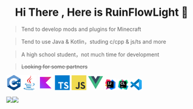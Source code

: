 <h1 align="center">Hi There , Here is RuinFlowLight 👋</h1>

   > Tend to develop mods and plugins for Minecraft<br>
   
   > Tend to use Java & Kotlin，studing c/cpp & js/ts and more<br>
   
   > A high school student，not much time for development<br>

   > ~~Looking for some partners~~ <br>

<img src="https://github.com/devicons/devicon/blob/master/icons/cplusplus/cplusplus-original.svg" title="Cpp" alt="Cpp" width="40" height="40"/><img src="https://github.com/devicons/devicon/blob/master/icons/java/java-original.svg" title="Java" alt="java" width="40" height="40"/>
<img src="https://github.com/devicons/devicon/blob/master/icons/kotlin/kotlin-original.svg" title="kotlin" alt="kotlin" width="40" height="40"/>
<img src="https://github.com/devicons/devicon/blob/master/icons/typescript/typescript-original.svg" title="typescript" alt="typescript" width="40" height="40"/>
<img src="https://github.com/devicons/devicon/blob/master/icons/javascript/javascript-original.svg" title="javascript" alt="javascript" width="40" height="40"/>
<img src="https://github.com/devicons/devicon/blob/master/icons/vuejs/vuejs-original.svg" title="vuejs" alt="vuejs" width="40" height="40"/>
<img src="https://github.com/devicons/devicon/blob/master/icons/intellij/intellij-original.svg" title="Idea" alt="Idea" width="30" height="30"/>
<img src="https://github.com/devicons/devicon/blob/master/icons/clion/clion-original.svg" title="clion" alt="clion" width="30" height="30"/>
<img src="https://github.com/devicons/devicon/blob/master/icons/vscode/vscode-original.svg" title="vscode" alt="vscode" width="30" height="30"/>

<img align="left" src="https://github-readme-stats.vercel.app/api?username=snugbrick&hide_border=true&count_private=true&show_icons=true&icon_color=059878&title_color=059878"/>

<img align="left" src="https://github-readme-stats.vercel.app/api/top-langs/?username=snugbrick&count_private=true&layout=compact&hide_border=true&langs_count=16&icon_color=059878&title_color=059878"/><br>

<!--
**snugbrick/snugbrick** is a ✨ _special_ ✨ repository because its `README.md` (this file) appears on your GitHub profile.

Here are some ideas to get you started:

- 🔭 I’m currently working on ...
- 🌱 I’m currently learning ...
- 👯 I’m looking to collaborate on ...
- 🤔 I’m looking for help with ...
- 💬 Ask me about ...
- 📫 How to reach me: ...
- 😄 Pronouns: ...
- ⚡ Fun fact: ...
-->
